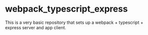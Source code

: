 # webpack_typescript_express
This is a very basic repository that sets up a webpack + typescript + express server and app client.
